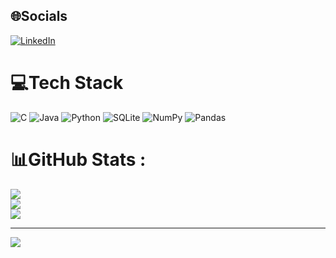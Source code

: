 ## 🌐Socials
[![LinkedIn](https://img.shields.io/badge/LinkedIn-%230077B5.svg?logo=linkedin&logoColor=white)](https://linkedin.com/in/nettoluis) 

# 💻Tech Stack
![C](https://img.shields.io/badge/c-%2300599C.svg?style=flat&logo=c&logoColor=white) ![Java](https://img.shields.io/badge/java-%23ED8B00.svg?style=flat&logo=java&logoColor=white) ![Python](https://img.shields.io/badge/python-3670A0?style=flat&logo=python&logoColor=ffdd54) ![SQLite](https://img.shields.io/badge/sqlite-%2307405e.svg?style=flat&logo=sqlite&logoColor=white) ![NumPy](https://img.shields.io/badge/numpy-%23013243.svg?style=flat&logo=numpy&logoColor=white) ![Pandas](https://img.shields.io/badge/pandas-%23150458.svg?style=flat&logo=pandas&logoColor=white) 
# 📊GitHub Stats :
![](https://github-readme-stats.vercel.app/api?username=nettoluis&theme=dark&hide_border=false&include_all_commits=true&count_private=false)<br/>
![](https://github-readme-streak-stats.herokuapp.com/?user=nettoluis&theme=dark&hide_border=false)<br/>
![](https://github-readme-stats.vercel.app/api/top-langs/?username=nettoluis&theme=dark&hide_border=false&include_all_commits=true&count_private=false&layout=compact)

---
[![](https://visitcount.itsvg.in/api?id=nettoluis&icon=0&color=0)](https://visitcount.itsvg.in)
